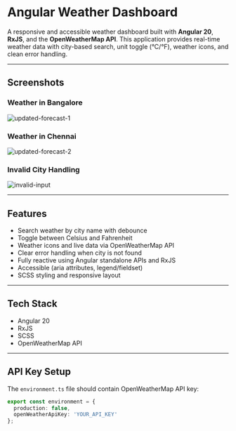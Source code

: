 # Angular Weather Dashboard

A responsive and accessible weather dashboard built with **Angular 20**, **RxJS**, and the **OpenWeatherMap API**. This application provides real-time weather data with city-based search, unit toggle (°C/°F), weather icons, and clean error handling.

---

## Screenshots

### Weather in Bangalore
![updated-forecast-1](https://github.com/user-attachments/assets/b36ffb25-752a-47dd-b2f5-b309ae76f216)


### Weather in Chennai
![updated-forecast-2](https://github.com/user-attachments/assets/f750dd7b-55c6-42b6-9317-6a6c6ed1e3cc)


### Invalid City Handling
![invalid-input](https://github.com/user-attachments/assets/63aba28a-0a2e-43b3-b7b1-f6cc420ef58f)


---

## Features

- Search weather by city name with debounce
- Toggle between Celsius and Fahrenheit
- Weather icons and live data via OpenWeatherMap API
- Clear error handling when city is not found
- Fully reactive using Angular standalone APIs and RxJS
- Accessible (aria attributes, legend/fieldset)
- SCSS styling and responsive layout

---

## Tech Stack

- Angular 20
- RxJS
- SCSS
- OpenWeatherMap API

---

## API Key Setup

The `environment.ts` file should contain OpenWeatherMap API key:

```ts
export const environment = {
  production: false,
  openWeatherApiKey: 'YOUR_API_KEY'
};
